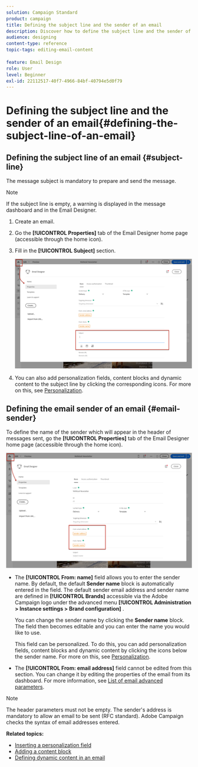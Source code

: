 ```yaml
---
solution: Campaign Standard
product: campaign
title: Defining the subject line and the sender of an email
description: Discover how to define the subject line and the sender of an email in the Email Designer.
audience: designing
content-type: reference
topic-tags: editing-email-content

feature: Email Design
role: User
level: Beginner
exl-id: 22112517-40f7-4966-84bf-40794e5d0f79
---
```

# Defining the subject line and the sender of an email{#defining-the-subject-line-of-an-email}

## Defining the subject line of an email {#subject-line}

The message subject is mandatory to prepare and send the message.

>[!NOTE]
>
>If the subject line is empty, a warning is displayed in the message dashboard and in the Email Designer.

1. Create an email.
1. Go the **[!UICONTROL Properties]** tab of the Email Designer home page (accessible through the home icon).
1. Fill in the **[!UICONTROL Subject]** section.

    ![](assets/email_designer_subject.png)

1. You can also add personalization fields, content blocks and dynamic content to the subject line by clicking the corresponding icons. For more on this, see [Personalization](../../designing/using/personalization.md).

## Defining the email sender of an email {#email-sender}

To define the name of the sender which will appear in the header of messages sent, go the **[!UICONTROL Properties]** tab of the Email Designer home page (accessible through the home icon).

![](assets/delivery_content_edition16.png)

* The **[!UICONTROL From: name]** field allows you to enter the sender name. By default, the default **Sender name** block is automatically entered in the field. The default sender email address and sender name are  defined in **[!UICONTROL Brands]** accessible via the Adobe Campaign logo under the advanced menu **[!UICONTROL Administration > Instance settings > Brand configuration]** .

  You can change the sender name by clicking the **Sender name** block. The field then becomes editable and you can enter the name you would like to use.

  This field can be personalized. To do this, you can add personalization fields, content blocks and dynamic content by clicking the icons below the sender name. For more on this, see [Personalization](../../designing/using/personalization.md).

* The **[!UICONTROL From: email address]** field cannot be edited from this section. You can change it by editing the properties of the email from its dashboard. For more information, see [List of email advanced parameters](../../administration/using/configuring-email-channel.md#advanced-parameters).

>[!NOTE]
>
>The header parameters must not be empty. The sender's address is mandatory to allow an email to be sent (RFC standard). Adobe Campaign checks the syntax of email addresses entered.

**Related topics:**

* [Inserting a personalization field](../../designing/using/personalization.md#inserting-a-personalization-field)
* [Adding a content block](../../designing/using/personalization.md#adding-a-content-block)
* [Defining dynamic content in an email](../../designing/using/personalization.md#defining-dynamic-content-in-an-email)
